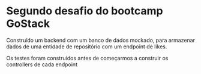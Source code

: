 # Segundo desafio do bootcamp GoStack

Construído um backend com um banco de dados mockado, para armazenar dados de uma entidade de repositório com um endpoint de likes.

Os testes foram construídos antes de começarmos a construir os controllers de cada endpoint